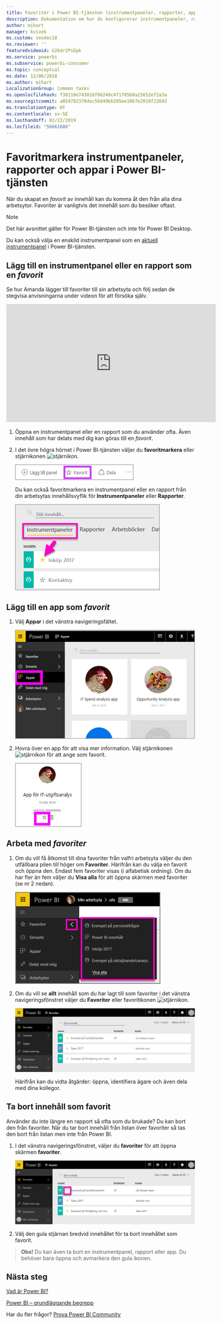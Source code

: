 ```yaml
---
title: Favoriter i Power BI-tjänsten (instrumentpaneler, rapporter, appar)
description: Dokumentation om hur du konfigurerar instrumentpaneler, rapporter och appar som favoriter i Power BI-tjänsten
author: mihart
manager: kvivek
ms.custom: seodec18
ms.reviewer: ''
featuredvideoid: G26dr2PsEpk
ms.service: powerbi
ms.subservice: powerbi-consumer
ms.topic: conceptual
ms.date: 12/06/2018
ms.author: mihart
LocalizationGroup: Common tasks
ms.openlocfilehash: f38110e743018f66249c471705b8a25652ef2a3a
ms.sourcegitcommit: a054782370dec56d49bb205ee10b7e2018f22693
ms.translationtype: HT
ms.contentlocale: sv-SE
ms.lasthandoff: 02/22/2019
ms.locfileid: "56661686"
---
```

# <a name="favorite-dashboards-reports-and-apps-in-power-bi-service"></a>Favoritmarkera instrumentpaneler, rapporter och appar i Power BI-tjänsten
När du skapat en *favorit* av innehåll kan du komma åt den från alla dina arbetsytor.  Favoriter är vanligtvis det innehåll som du besöker oftast.

> [!NOTE]
> Det här avsnittet gäller för Power BI-tjänsten och inte för Power BI Desktop.
> 
> 

Du kan också välja en enskild instrumentpanel som en [aktuell instrumentpanel](end-user-featured.md) i Power BI-tjänsten.

## <a name="add-a-dashboard-or-report-as-a-favorite"></a>Lägg till en instrumentpanel eller en rapport som en *favorit*
Se hur Amanda lägger till favoriter till sin arbetsyta och följ sedan de stegvisa anvisningarna under videon för att försöka själv.

<iframe width="560" height="315" src="https://www.youtube.com/embed/G26dr2PsEpk" frameborder="0" allowfullscreen></iframe>


1. Öppna en instrumentpanel eller en rapport som du använder ofta. Även innehåll som har delats med dig kan göras till en *favorit*.
2. I det övre högra hörnet i Power BI-tjänsten väljer du **favoritmarkera** eller stjärnikonen ![stjärnikon](./media/end-user-favorite/power-bi-favorite-icon.png).
   
   ![Ikonen Favorit](./media/end-user-favorite/powerbi-dashboard-favorite.png)
   
   Du kan också favoritmarkera en instrumentpanel eller en rapport från din arbetsytas innehållsvyflik för **Instrumentpaneler** eller **Rapporter**.
   
   ![Fliken Instrumentpanel med en gul stjärna](./media/end-user-favorite/power-bi-dashboard-favorite.png)

## <a name="add-an-app-as-a-favorite"></a>Lägg till en app som *favorit*

1. Välj **Appar** i det vänstra navigeringsfältet.

   ![instrumentpanel](./media/end-user-favorite/power-bi-favorite-apps.png)

2. Hovra över en app för att visa mer information.  Välj stjärnikonen ![stjärnikon](./media/end-user-favorite/power-bi-favorite-icon.png)  för att ange som favorit.
   
   ![hovra över appen](./media/end-user-favorite/power-bi-favorite-app.png)

## <a name="working-with-favorites"></a>Arbeta med *favoriter*
1. Om du vill få åtkomst till dina favoriter från valfri arbetsyta väljer du den utfällbara pilen till höger om **Favoriter**.  Härifrån kan du välja en favorit och öppna den. Endast fem favoriter visas (i alfabetisk ordning). Om du har fler än fem väljer du **Visa alla** för att öppna skärmen med favoriter (se nr 2 nedan). 
   
   ![Favoriter utfällt](./media/end-user-favorite/power-bi-favorite-flyout-new.png)
2. Om du vill se **allt** innehåll som du har lagt till som favoriter i det vänstra navigeringsfönstret väljer du **Favoriter** eller favoritikonen ![stjärnikon](./media/end-user-favorite/power-bi-favorites-icon.png).  
   
    ![fönstret Favoriter](./media/end-user-favorite/power-bi-favorites-screen.png)
   
   Härifrån kan du vidta åtgärder: öppna, identifiera ägare och även dela med dina kollegor.

## <a name="unfavorite-content"></a>Ta bort innehåll som favorit
Använder du inte längre en rapport så ofta som du brukade?  Du kan bort den från favoriter. När du tar bort innehåll från listan över favoriter så tas den bort från listan men inte från Power BI.

1. I det vänstra navigeringsfönstret, väljer du **favoriter** för att öppna skärmen **favoriter**.
   
   ![Skärmen Favoriter](./media/end-user-favorite/power-bi-unfavorites-screen.png)
2. Välj den gula stjärnan bredvid innehållet för ta bort innehållet som favorit.

> **Obs!** Du kan även ta bort en instrumentpanel, rapport eller app. Du behöver bara öppna och avmarkera den gula ikonen.   
> 
> 

## <a name="next-steps"></a>Nästa steg
[Vad är Power BI?](../power-bi-overview.md)

[Power BI – grundläggande begrepp](end-user-basic-concepts.md)

Har du fler frågor? [Prova Power BI Community](http://community.powerbi.com/)

